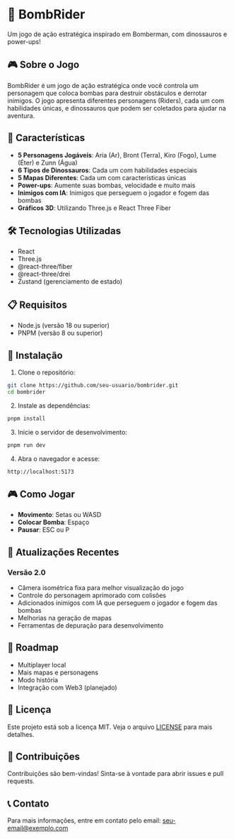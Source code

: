 # 🧨 BombRider

Um jogo de ação estratégica inspirado em Bomberman, com dinossauros e power-ups!

## 🎮 Sobre o Jogo

BombRider é um jogo de ação estratégica onde você controla um personagem que coloca bombas para destruir obstáculos e derrotar inimigos. O jogo apresenta diferentes personagens (Riders), cada um com habilidades únicas, e dinossauros que podem ser coletados para ajudar na aventura.

## 🚀 Características

- **5 Personagens Jogáveis**: Aria (Ar), Bront (Terra), Kiro (Fogo), Lume (Éter) e Zunn (Água)
- **6 Tipos de Dinossauros**: Cada um com habilidades especiais
- **5 Mapas Diferentes**: Cada um com características únicas
- **Power-ups**: Aumente suas bombas, velocidade e muito mais
- **Inimigos com IA**: Inimigos que perseguem o jogador e fogem das bombas
- **Gráficos 3D**: Utilizando Three.js e React Three Fiber

## 🛠️ Tecnologias Utilizadas

- React
- Three.js
- @react-three/fiber
- @react-three/drei
- Zustand (gerenciamento de estado)

## 📋 Requisitos

- Node.js (versão 18 ou superior)
- PNPM (versão 8 ou superior)

## 🔧 Instalação

1. Clone o repositório:
```bash
git clone https://github.com/seu-usuario/bombrider.git
cd bombrider
```

2. Instale as dependências:
```bash
pnpm install
```

3. Inicie o servidor de desenvolvimento:
```bash
pnpm run dev
```

4. Abra o navegador e acesse:
```
http://localhost:5173
```

## 🎮 Como Jogar

- **Movimento**: Setas ou WASD
- **Colocar Bomba**: Espaço
- **Pausar**: ESC ou P

## 🔄 Atualizações Recentes

### Versão 2.0
- Câmera isométrica fixa para melhor visualização do jogo
- Controle do personagem aprimorado com colisões
- Adicionados inimigos com IA que perseguem o jogador e fogem das bombas
- Melhorias na geração de mapas
- Ferramentas de depuração para desenvolvimento

## 🚧 Roadmap

- Multiplayer local
- Mais mapas e personagens
- Modo história
- Integração com Web3 (planejado)

## 📝 Licença

Este projeto está sob a licença MIT. Veja o arquivo [LICENSE](LICENSE) para mais detalhes.

## 👥 Contribuições

Contribuições são bem-vindas! Sinta-se à vontade para abrir issues e pull requests.

## 📞 Contato

Para mais informações, entre em contato pelo email: seu-email@exemplo.com

